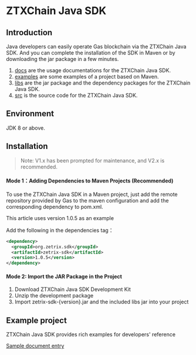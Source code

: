 # ZTXChain Java SDK

## Introduction
Java developers can easily operate Gas blockchain via the ZTXChain Java SDK. And you can complete the installation of the SDK in Maven or by downloading the jar package in a few minutes.

1. [docs](/docs) are the usage documentations for the ZTXChain Java SDK.
2. [examples](/examples) are some examples of a project based on Maven.
3. [libs](/libs) are the jar package and the dependency packages for the ZTXChain Java SDK.
4. [src](/src)  is the source code for the ZTXChain Java SDK.

## Environment

JDK 8 or above.

## Installation

> Note: V1.x has been prompted for maintenance, and V2.x is recommended.

#### Mode 1：Adding Dependencies to Maven Projects (Recommended)
To use the ZTXChain Java SDK in a Maven project, just add the remote repository provided by Gas to the maven configuration and add the corresponding dependency to pom.xml.

This article uses version 1.0.5 as an example

Add the following in the dependencies tag：
``` xml
<dependency>
  <groupId>org.zetrix.sdk</groupId>
  <artifactId>zetrix-sdk</artifactId>
  <version>1.0.5</version>
</dependency>
```
#### Mode 2: Import the JAR Package in the Project
1. Download ZTXChain Java SDK Development Kit
2. Unzip the development package
3. Import zetrix-sdk-{version}.jar and the included libs jar into your project

## Example project
ZTXChain Java SDK provides rich examples for developers' reference

[Sample document entry](/docs)
